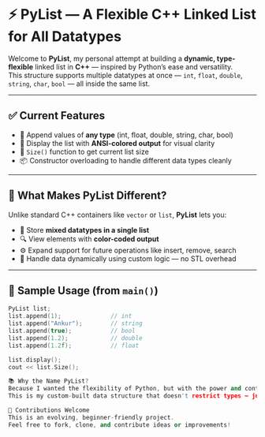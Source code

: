 # ⚡ PyList — A Flexible C++ Linked List for All Datatypes

Welcome to **PyList**, my personal attempt at building a **dynamic, type-flexible** linked list in **C++** — inspired by Python’s ease and versatility.  
This structure supports multiple datatypes at once — `int`, `float`, `double`, `string`, `char`, `bool` — all inside the same list.

---

## ✅ Current Features

- 🔢 Append values of **any type** (int, float, double, string, char, bool)
- 👀 Display the list with **ANSI-colored output** for visual clarity
- 📏 `Size()` function to get current list size
- 📦 Constructor overloading to handle different data types cleanly

---

## 🎯 What Makes PyList Different?

Unlike standard C++ containers like `vector` or `list`, **PyList** lets you:

- 🔁 Store **mixed datatypes in a single list**
- 🔍 View elements with **color-coded output**
- ⚙️ Expand support for future operations like insert, remove, search
- 🔄 Handle data dynamically using custom logic — no STL overhead

---

## 🧪 Sample Usage (from `main()`)

```cpp
PyList list;
list.append(1);              // int
list.append("Ankur");        // string
list.append(true);           // bool
list.append(1.2);            // double
list.append(1.2f);           // float

list.display();
cout << list.Size();

📚 Why the Name PyList?
Because I wanted the flexibility of Python, but with the power and control of C++.
This is my custom-built data structure that doesn't restrict types — just like Python lists.

🤝 Contributions Welcome
This is an evolving, beginner-friendly project.
Feel free to fork, clone, and contribute ideas or improvements!
